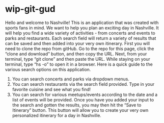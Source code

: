 # wip-git-gud

Hello and welcome to Nashville!
This is an application that was created with sports fans in mind.  We want to help you plan an exciting day in Nashville.  It will help you find a wide variety of activities - from concerts and events to parks and restaurants.  Each search field will return a variety of results that can be saved and then added into your very own itinerary.
First you will need to clone the repo from gitHub.  Go to the repo for this page, click the “clone and download” button, and then copy the URL.  Next, from your terminal, type “git clone” and then paste the URL.  While staying on your terminal, type “hs -o” to  open it in a browser.
Here is a quick guide to the various search options on this application.
1. You can search concerts and parks via dropdown menus.
2. You can search restaurants via the search field provided.  Type in your favorite cuisine and see what you find!
3. You can search for various meetups/events according to the date and a list of events will be provided.
Once you have you added your input to the search and gotten the results, you may then hit the “Save to Itinerary” button.  This button will allow you to create your very own personalized itinerary for a day in Nashville.
